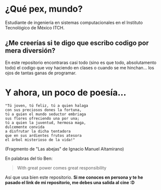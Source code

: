 ﻿# ¿Qué pex, mundo?
Estudiante de ingeniería en sistemas computacionales en el Instituto Tecnológico de México ITCH.

## ¿Me creerías si te digo que escribo codigo por mera diversión?

En este repositorio encontraras casi todo (sino es que todo, absolutamento todo) el codigo que voy haciendo en clases o cuando se me hinchan... los ojos de tantas ganas de programar.

# Y ahora, un poco de poesía...

```
"Tú joven, tú feliz, tú a quien halaga
con sus preciosos dones la fortuna, 
tú a quien el mundo seductor embriaga
sus flores ofreciendo una por una;
tú a quien la juventud, hermosa maga,
dulcemente convida
a disfrutar la dicha tentadora
que en sus ardientes frutos atesora
el árbol misterioso de la vida!"
```

(Fragmento de "Las abejas" de Ignacio Manuel Altamirano)

En palabras del tío Ben:
>With great power comes great responsibility

Así que usa bien este repositorio. **Si me conoces en persona y te he pasado el link de mi repositorio, me debes una salida al cine :D**
